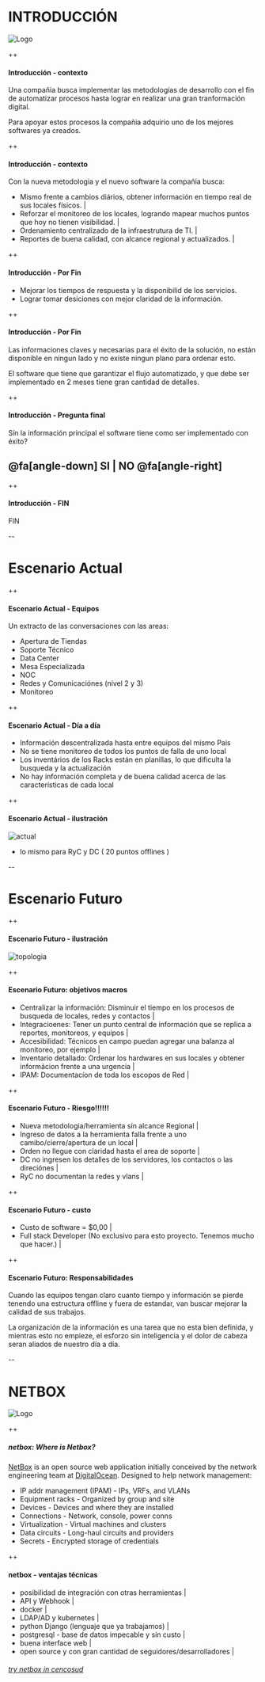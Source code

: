 
# INTRODUCCIÓN

![Logo](https://www.cencosud.com/cencosud/site/artic/20160119/imag/foto_0000000320160119163856.png)

++

#### Introducción - contexto

Una compañia busca implementar las metodologias de desarrollo con el fin de automatizar procesos hasta lograr en realizar una gran tranformación digital.

Para apoyar estos procesos la compañia adquirio uno de los mejores softwares ya creados.

++

#### Introducción - contexto

Con la nueva metodologia y el nuevo software la compañia busca:
* Mismo frente a cambios diários, obtener información en tiempo real de sus locales físicos. |
* Reforzar el monitoreo de los locales, logrando mapear muchos puntos que hoy no tienen visibilidad. |
* Ordenamiento centralizado de la infraestrutura de TI. |
* Reportes de buena calidad, con alcance regional y actualizados. |

++

#### Introducción - Por Fin

* Mejorar los tiempos de respuesta y la disponibilid de los servicios.
* Lograr tomar desiciones con mejor claridad de la información.

++

#### Introducción - Por Fin

Las informaciones claves y necesarias para el éxito de la solución, no están disponible en ningun lado y no existe ningun plano para ordenar esto.

El software que tiene que garantizar el flujo automatizado, y que debe ser implementado en 2 meses tiene gran cantidad de detalles.

++

#### Introducción - Pregunta final

Sín la información principal el software tiene como ser implementado con éxito?

## @fa[angle-down] SI    |    NO @fa[angle-right]

++

#### Introducción - FIN

FIN

--

# Escenario Actual

++

#### Escenario Actual - Equipos

Un extracto de las conversaciones con las areas:
* Apertura de Tiendas
* Soporte Técnico
* Data Center
* Mesa Especializada
* NOC
* Redes y Comunicaciónes (nível 2 y 3)
* Monitoreo

++

#### Escenario Actual - Día a día

* Información descentralizada hasta entre equipos del mismo Pais
* No se tiene monitoreo de todos los puntos de falla de uno local
* Los inventários de los Racks están en planillas, lo que dificulta la busqueda y la actualización
* No hay información completa y de buena calidad acerca de las características de cada local

++

#### Escenario Actual - ilustración
![actual](imgs/actual.png)
* lo mismo para RyC y DC ( 20 puntos offlines )

--

# Escenario Futuro

++

#### Escenario Futuro - ilustración

![topologia](imgs/netbox.png)

++

#### Escenario Futuro: objetivos macros

* Centralizar la información: Disminuir el tiempo en los procesos de busqueda de locales, redes y contactos |
* Integracioenes: Tener un punto central de información que se replica a reportes, monitoreos, y equipos |
* Accesibilidad: Técnicos en campo puedan agregar una balanza al monitoreo, por ejemplo |
* Inventario detallado: Ordenar los hardwares en sus locales y obtener informácion frente a una urgencia |
* IPAM: Documentacíon de toda los escopos de Red |

++

#### Escenario Futuro - Riesgo!!!!!!

* Nueva metodologia/herramienta sín alcance Regional |
* Ingreso de datos a la herramienta falla frente a uno camibo/cierre/apertura de un local |
* Orden no llegue con claridad hasta el area de soporte |
* DC no ingresen los detalles de los servidores, los contactos o las direciónes |
* RyC no documentan la redes y vlans |

++

#### Escenario Futuro - custo

* Custo de software = $0,00 |
* Full stack Developer (No exclusivo para esto proyecto. Tenemos mucho que hacer.) |

++

#### Escenario Futuro: Responsabilidades

Cuando las equipos tengan claro cuanto tiempo y información se pierde
tenendo una estructura offline y fuera de estandar, van buscar mejorar
la calidad de sus trabajos.

La organización de la información es una tarea que no esta bien
definida, y mientras esto no empieze, el esforzo sin inteligencia y el
dolor de cabeza seran aliados de nuestro día a día.

--

# NETBOX

![Logo](https://www.cencosud.com/cencosud/site/artic/20160119/imag/foto_0000000320160119163856.png)

++

##### netbox: Where is Netbox?

[NetBox](https://netbox.readthedocs.io/en/latest/) is an open source web application initially conceived by the network engineering team at [DigitalOcean](https://www.digitalocean.com/). Designed to help network management:

* IP addr management (IPAM) - IPs, VRFs, and VLANs
* Equipment racks - Organized by group and site
* Devices - Devices and where they are installed
* Connections - Network, console, power conns
* Virtualization - Virtual machines and clusters
* Data circuits - Long-haul circuits and providers
* Secrets - Encrypted storage of credentials

++

#### netbox - ventajas técnicas

* posibilidad de integración con otras herramientas |
 * API y Webhook |
* docker |
 * LDAP/AD y kubernetes |
* python Django (lenguaje que ya trabajamos) |
 * postgresql - base de datos impecable y sín custo |
* buena interface web |
* open source y con gran cantidad de seguidores/desarrolladores |

###### [try netbox in cencosud](http://netbox.cencosud.corp)
